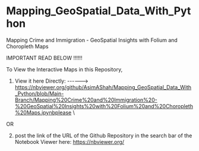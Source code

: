 # Mapping_GeoSpatial_Data_With_Python
Mapping Crime and Immigration - GeoSpatial Insights with Folium and Choropleth Maps

IMPORTANT READ BELOW  !!!!!!

To View the Interactive Maps in this Repository,

1. View it here Directly: ------> https://nbviewer.org/github/AsimAShah/Mapping_GeoSpatial_Data_With_Python/blob/Main-Branch/Mapping%20Crime%20and%20Immigration%20-%20GeoSpatial%20Insights%20with%20Folium%20and%20Choropleth%20Maps.ipynbplease \

OR 

2. post the link of the URL of the Github Repository in the search bar of the Notebook Viewer here: https://nbviewer.org/

